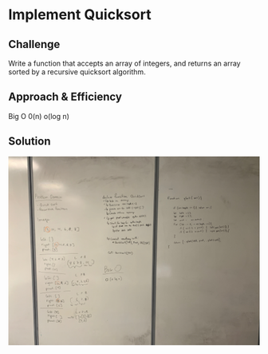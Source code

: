 # Implement Quicksort
## Challenge
Write a function that accepts an array of integers, and returns an array sorted by a recursive quicksort algorithm.

## Approach & Efficiency
Big O
0(n)
o(log n)

## Solution
![](./img.jpeg)
